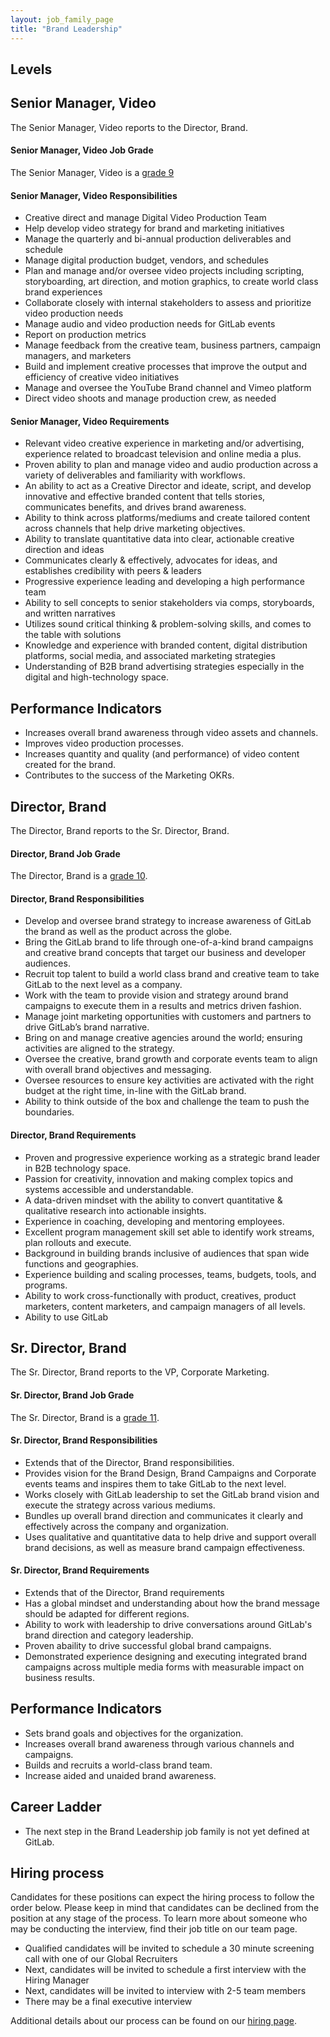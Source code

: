 ```yaml
---
layout: job_family_page
title: "Brand Leadership"
---
```


## Levels

## Senior Manager, Video

The Senior Manager, Video reports to the Director, Brand.

#### Senior Manager, Video Job Grade

The Senior Manager, Video is a [grade 9](https://about.gitlab.com/handbook/total-rewards/compensation/compensation-calculator/#gitlab-job-grades)

#### Senior Manager, Video Responsibilities

* Creative direct and manage Digital Video Production Team
* Help develop video strategy for brand and marketing initiatives
* Manage the quarterly and bi-annual production deliverables and schedule
* Manage digital production budget, vendors, and schedules
* Plan and manage and/or oversee video projects including scripting, storyboarding, art direction, and motion graphics, to create world class brand experiences
* Collaborate closely with internal stakeholders to assess and prioritize video production needs
* Manage audio and video production needs for GitLab events
* Report on production metrics
* Manage feedback from the creative team, business partners, campaign managers, and marketers
* Build and implement creative processes that improve the output and efficiency of creative video initiatives
* Manage and oversee the YouTube Brand channel and Vimeo platform
* Direct video shoots and manage production crew, as needed

#### Senior Manager, Video Requirements

* Relevant video creative experience in marketing and/or advertising, experience related to broadcast television and online media a plus. 
* Proven ability to plan and manage video and audio production across a variety of deliverables and familiarity with workflows. 
* An ability to act as a Creative Director and ideate, script, and develop innovative and effective branded content that tells stories, communicates benefits, and drives brand awareness. 
* Ability to think across platforms/mediums and create tailored content across channels that help drive marketing objectives.
* Ability to translate quantitative data into clear, actionable creative direction and ideas
* Communicates clearly & effectively, advocates for ideas, and establishes credibility with peers & leaders
* Progressive experience leading and developing a high performance team
* Ability to sell concepts to senior stakeholders via comps, storyboards, and written narratives
* Utilizes sound critical thinking & problem-solving skills, and comes to the table with solutions
* Knowledge and experience with branded content, digital distribution platforms, social media, and associated marketing strategies
* Understanding of B2B brand advertising strategies especially in the digital and high-technology space.

## Performance Indicators

* Increases overall brand awareness through video assets and channels.
* Improves video production processes.
* Increases quantity and quality (and performance) of video content created for the brand.
* Contributes to the success of the Marketing OKRs.


## Director, Brand 

The Director, Brand reports to the Sr. Director, Brand.

#### Director, Brand Job Grade

The Director, Brand is a [grade 10](/handbook/total-rewards/compensation/compensation-calculator/#gitlab-job-grades).

#### Director, Brand Responsibilities

* Develop and oversee brand strategy to increase awareness of GitLab the brand as well as the product across the globe. 
* Bring the GitLab brand to life through one-of-a-kind brand campaigns and creative brand concepts that target our business and developer audiences. 
* Recruit top talent to build a world class brand and creative team to take GitLab to the next level as a company. 
* Work with the team to provide vision and strategy around brand campaigns to execute them in a results and metrics driven fashion.
* Manage joint marketing opportunities with customers and partners to drive GitLab’s brand narrative. 
* Bring on and manage creative agencies around the world; ensuring activities are aligned to the strategy.
* Oversee the creative, brand growth and corporate events team to align with overall brand objectives and messaging. 
* Oversee resources to ensure key activities are activated with the right budget at the right time, in-line with the GitLab brand. 
* Ability to think outside of the box and challenge the team to push the boundaries. 

#### Director, Brand Requirements

* Proven and progressive experience working as a strategic brand leader in B2B technology space. 
* Passion for creativity, innovation and making complex topics and systems accessible and understandable.
* A data-driven mindset with the ability to convert quantitative & qualitative research into actionable insights.
* Experience in coaching, developing and mentoring employees.
* Excellent program management skill set able to identify work streams, plan rollouts and execute.
* Background in building brands inclusive of audiences that span wide functions and geographies.
* Experience building and scaling processes, teams, budgets, tools, and programs.
* Ability to work cross-functionally with product, creatives, product marketers, content marketers, and campaign managers of all levels.
* Ability to use GitLab

## Sr. Director, Brand 

The Sr. Director, Brand reports to the VP, Corporate Marketing.

#### Sr. Director, Brand Job Grade

The Sr. Director, Brand is a [grade 11](/handbook/total-rewards/compensation/compensation-calculator/#gitlab-job-grades).

#### Sr. Director, Brand Responsibilities

* Extends that of the Director, Brand responsibilities.
* Provides vision for the Brand Design, Brand Campaigns and Corporate events teams and inspires them to take GitLab to the next level.
* Works closely with GitLab leadership to set the GitLab brand vision and execute the strategy across various mediums.
* Bundles up overall brand direction and communicates it clearly and effectively across the company and organization.
* Uses qualitative and quantitative data to help drive and support overall brand decisions, as well as measure brand campaign effectiveness. 

#### Sr. Director, Brand Requirements

* Extends that of the Director, Brand requirements
* Has a global mindset and understanding about how the brand message should be adapted for different regions.
* Ability to work with leadership to drive conversations around GitLab's brand direction and category leadership.
* Proven abaility to drive successful global brand campaigns.
* Demonstrated experience designing and executing integrated brand campaigns across multiple media forms with measurable impact on business results.



## Performance Indicators

* Sets brand goals and objectives for the organization. 
* Increases overall brand awareness through various channels and campaigns. 
* Builds and recruits a world-class brand team.
* Increase aided and unaided brand awareness.

## Career Ladder

* The next step in the Brand Leadership job family is not yet defined at GitLab.

## Hiring process

Candidates for these positions can expect the hiring process to follow the order below. Please keep in mind that candidates can be declined from the position at any stage of the process. To learn more about someone who may be conducting the interview, find their job title on our team page.

* Qualified candidates will be invited to schedule a 30 minute screening call with one of our Global Recruiters
* Next, candidates will be invited to schedule a first interview with the Hiring Manager
* Next, candidates will be invited to interview with 2-5 team members
* There may be a final executive interview

Additional details about our process can be found on our [hiring page](/handbook/hiring/).
